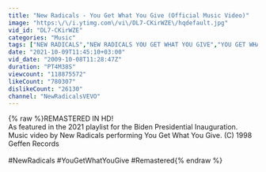 ```yaml
---
title: "New Radicals - You Get What You Give (Official Music Video)"
image: "https:\/\/i.ytimg.com\/vi\/DL7-CKirWZE\/hqdefault.jpg"
vid_id: "DL7-CKirWZE"
categories: "Music"
tags: ["NEW RADICALS","NEW RADICALS YOU GET WHAT YOU GIVE","YOU GET WHAT YOU GIVE"]
date: "2021-10-09T11:45:10+03:00"
vid_date: "2009-10-08T11:28:47Z"
duration: "PT4M38S"
viewcount: "118875572"
likeCount: "780307"
dislikeCount: "26130"
channel: "NewRadicalsVEVO"
---
```

{% raw %}REMASTERED IN HD!<br />As featured in the 2021 playlist for the Biden Presidential Inauguration.<br />Music video by New Radicals performing You Get What You Give. (C) 1998 Geffen Records<br /><br />#NewRadicals #YouGetWhatYouGive #Remastered{% endraw %}
